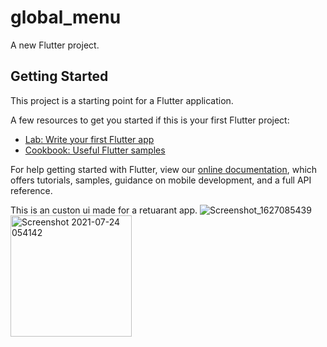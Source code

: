 # global_menu

A new Flutter project.

## Getting Started

This project is a starting point for a Flutter application.

A few resources to get you started if this is your first Flutter project:

- [Lab: Write your first Flutter app](https://flutter.dev/docs/get-started/codelab)
- [Cookbook: Useful Flutter samples](https://flutter.dev/docs/cookbook)

For help getting started with Flutter, view our
[online documentation](https://flutter.dev/docs), which offers tutorials,
samples, guidance on mobile development, and a full API reference.



This is an custon ui made for a retuarant app.
![Screenshot_1627085439](https://user-images.githubusercontent.com/62112455/126858958-c72ebbcc-bfd2-4393-a827-9b11c8232331.png)
<img width="194" alt="Screenshot 2021-07-24 054142" src="https://user-images.githubusercontent.com/62112455/126858979-a1fd0dfc-34d4-480a-962c-3fc163751857.png">

